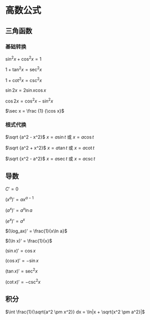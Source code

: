 # 高数公式

## 三角函数

### 基础转换

$\sin^2x+\cos^2x = 1$

$1 + \tan^2x = \sec^2 x$

$1 + \cot^2x = \csc^2 x$

$\sin 2x = 2 \sin x \cos x$

$\cos 2x = \cos^2x - \sin^2x$

$\sec x = \frac {1} {\cos x}$

### 根式代换

$\sqrt {a^2 - x^2}$  $x=a\sin t$ 或 $x=a\cos t$

$\sqrt {a^2 + x^2}$  $x=a\tan t$ 或 $x=a\cot t$

$\sqrt {x^2 - a^2}$  $x=a\sec t$ 或 $x=a\csc t$

## 导数

$C' = 0$

$(x^{a})' = ax^{a-1}$

$(a^{x})' = a^x\ln a$

$(e^{x})' = a^x$

$(\log_ax)' = \frac{1}{x\ln a}$

$(\ln x)' = \frac{1}{x}$

$(\sin x)' = \cos x$

$(\cos x)' = -\sin x$

$(\tan x)' = \sec^2x$

$(\cot x)' = -\csc^2x$




## 积分

$\int \frac{1}{\sqrt{a^2 \pm x^2}} dx = \ln|x + \sqrt{x^2 \pm a^2}|$
